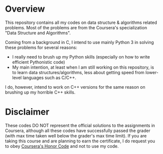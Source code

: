 # Overview
This repository contains all my codes on data structure & algorithms related problems. Most of the problems are from the Coursera's specialization "Data Structure and Algorithms".

Coming from a background in C, I intend to use mainly Python 3 in solving these problems for several reasons:
- I really need to brush up my Python skills (especially on how to write efficient Pythonistic code)
- My main intention, at least when I am still working on this repository, is to learn data structures/algorithms, less about getting speed from lower-level languages such as C/C++.

I do, however, intend to work on C++ versions for the same reason on brushing up my horrible C++ skills.

# Disclaimer
These codes DO NOT represent the official solutions to the assignments in Coursera, although all these codes have successfully passed the grader (with max time taken well below the grader's max time limit). If you are taking this course and are planning to earn the certificate, I do request you to obey [Coursera's Honor Code](https://learner.coursera.help/hc/en-us/articles/209818863-Coursera-Honor-Code) and not to use my code.

